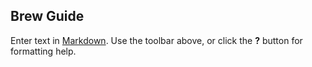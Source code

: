 ## Brew Guide

Enter text in [Markdown](http://daringfireball.net/projects/markdown/). Use the toolbar above, or click the **?** button for formatting help.
